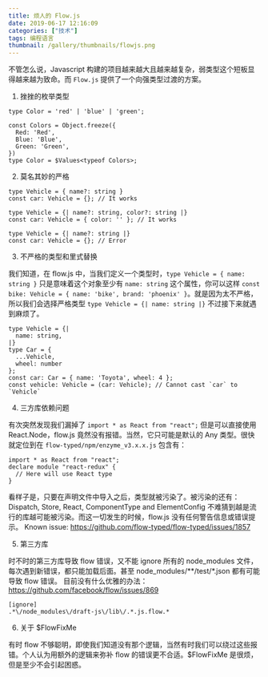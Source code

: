 ```yaml
---
title: 烦人的 Flow.js
date: 2019-06-17 12:16:09
categories: ["技术"]
tags: 编程语言
thumbnail: /gallery/thumbnails/flowjs.png
---
```


不管怎么说，Javascript 构建的项目越来越大且越来越复杂，弱类型这个短板显得越来越为致命。而 `Flow.js` 提供了一个向强类型过渡的方案。

1. 挫挫的枚举类型

```
type Color = 'red' | 'blue' | 'green';

const Colors = Object.freeze({
  Red: 'Red',
  Blue: 'Blue',
  Green: 'Green',
})
type Color = $Values<typeof Colors>;
```


2. 莫名其妙的严格

```
type Vehicle = { name?: string }
const car: Vehicle = {}; // It works

type Vehicle = {| name?: string, color?: string |}
const car: Vehicle = { color: '' }; // It works

type Vehicle = {| name?: string |}
const car: Vehicle = {}; // Error
```

3. 不严格的类型和里式替换

我们知道，在 flow.js 中，当我们定义一个类型时，`type Vehicle = { name: string }` 只是意味着这个对象至少有 `name: string` 这个属性，你可以这样 `const bike: Vehicle = { name: 'bike', brand: 'phoenix' }`。就是因为太不严格，所以我们会选择严格类型 `type Vehicle = {| name: string |}` 不过接下来就遇到麻烦了。
```
type Vehicle = {|
  name: string,
|}
type Car = {
  ...Vehicle,
  wheel: number
};
const car: Car = { name: 'Toyota', wheel: 4 };
const vehicle: Vehicle = (car: Vehicle); // Cannot cast `car` to `Vehicle`
```

4. 三方库依赖问题

有次突然发现我们漏掉了 `import * as React from "react";` 但是可以直接使用 React.Node，flow.js 竟然没有报错。当然，它只可能是默认的 Any 类型。很快就定位到在 `flow-typed/npm/enzyme_v3.x.x.js` 包含有：
```
import * as React from "react";
declare module "react-redux" {
  // Here will use React type
}
```
看样子是，只要在声明文件中导入之后，类型就被污染了。被污染的还有：Dispatch, Store, React, ComponentType and ElementConfig 不难猜到越是流行的库越可能被污染。而这一切发生的时候，flow.js 没有任何警告信息或错误提示。
Known issue: https://github.com/flow-typed/flow-typed/issues/1857

5. 第三方库

时不时的第三方库导致 flow 错误，又不能 ignore 所有的 node_modules 文件，每次遇到新错误，都只能加载后面。甚至 node_modules/**/test/*.json 都有可能导致 flow 错误。 目前没有什么优雅的办法：https://github.com/facebook/flow/issues/869
```
[ignore]
.*\/node_modules\/draft-js\/lib\/.*.js.flow.*
```


6. 关于 $FlowFixMe

有时 flow 不够聪明，即使我们知道没有那个逻辑，当然有时我们可以绕过这些报错。个人认为用额外的逻辑来弥补 flow 的错误更不合适。$FlowFixMe 是很烦，但是至少不会引起困惑。


